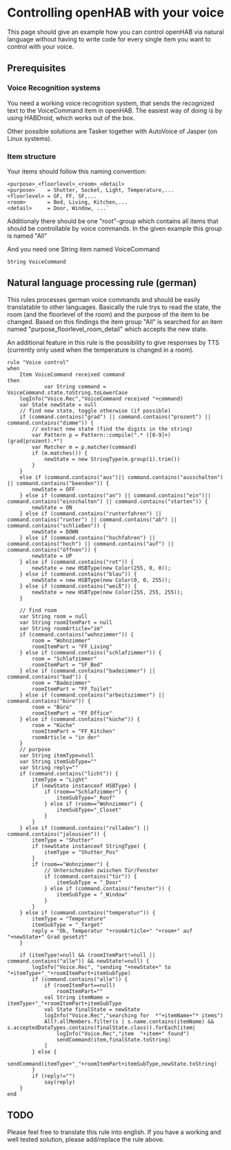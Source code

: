 # Controlling openHAB with your voice
This page should give an example how you can control openHAB via natural language without having to write code for every single item you want to control with your voice. 

## Prerequisites

### Voice Recognition systems
You need a working voice recognition system, that sends the recognized text to the VoiceCommand item in openHAB.
The easiest way of doing is by using HABDroid, which works out of the box.

Other possible solutions are Tasker together with AutoVoice of Jasper (on Linux systems).

### Item structure
Your items should follow this naming convention:

    <purpose>_<floorlevel>_<room>_<detail>
    <purpose>    = Shutter, Socket, Light, Temperature,...
    <floorlevel> = GF, FF, SF,...
    <room>       = Bed, Living, Kitchen,...
    <detail>     = Door, Window, ...`

Additionaly there should be one "root"-group which contains all items that should be controllable by voice commands. In the given example this group is named "All"

And you need one String item named VoiceCommand

	String VoiceCommand

## Natural language processing rule (german)

This rules processes german voice commands and should be easily translatable to other languages. 
Basically the rule trys to read the state, the room (and the floorlevel of the room) and the purpose of the item to be changed. Based on this findings the item group "All" is searched for an item named "purpose_floorlevel_room_detail" which accepts the new state.

An additional feature in this rule is the possibility to give responses by TTS (currently only used when the temperature is changed in a room).

	rule "Voice control"
	when
		Item VoiceCommand received command
	then
				var String command = VoiceCommand.state.toString.toLowerCase
		logInfo("Voice.Rec","VoiceCommand received "+command)
		var State newState = null
		// find new state, toggle otherwise (if possible)
		if (command.contains("grad") || command.contains("prozent") || command.contains("dimme")) {
			// extract new state (find the digits in the string)
			var Pattern p = Pattern::compile(".* ([0-9]+) (grad|prozent).*")
			var Matcher m = p.matcher(command)
			if (m.matches()) {
				newState = new StringType(m.group(1).trim())
			}
		}
		else if (command.contains("aus")|| command.contains("ausschalten") || command.contains("beenden")) {
			newState = OFF
		} else if (command.contains("an") || command.contains("ein")|| command.contains("einschalten") || command.contains("starten")) {
			newState = ON
		} else if (command.contains("runterfahren") || command.contains("runter") || command.contains("ab") || command.contains("schließen")) {
			newState = DOWN
		} else if (command.contains("hochfahren") || command.contains("hoch") || command.contains("auf") || command.contains("öffnen")) {
			newState = UP
		} else if (command.contains("rot")) {
			newState = new HSBType(new Color(255, 0, 0));
		} else if (command.contains("blau")) {
			newState = new HSBType(new Color(0, 0, 255));
		} else if (command.contains("weiß")) {
			newState = new HSBType(new Color(255, 255, 255));
		}
		
		// find room
		var String room = null
		var String roomItemPart = null
		var String roomArticle="im"
		if (command.contains("wohnzimmer")) {
			room = "Wohnzimmer"
			roomItemPart = "FF_Living"
		} else if (command.contains("schlafzimmer")) {
			room = "Schlafzimmer"
			roomItemPart = "SF_Bed"
		} else if (command.contains("badezimmer") || command.contains("bad")) {
			room = "Badezimmer"
			roomItemPart = "FF_Toilet"
		} else if (command.contains("arbeitszimmer") || command.contains("büro")) {
			room = "Büro"
			roomItemPart = "FF_Office"
		} else if (command.contains("küche")) {
			room = "Küche"
			roomItemPart = "FF_Kitchen"
			roomArticle = "in der"
		}
		// purpose
		var String itemType=null
		var String itemSubType=""
		var String reply=""
		if (command.contains("licht")) {
			itemType = "Light"
			if (newState instanceof HSBType) {
				if (room=="Schlafzimmer") {
					itemSubType="_Roof"
				} else if (room=="Wohnzimmer") {
					itemSubType="_Closet"
				}
			}
		} else if (command.contains("rolladen") || command.contains("jalousien")) {
			itemType = "Shutter"
			if (newState instanceof StringType) {
				itemType = "Shutter_Pos"
			}
			if (room=="Wohnzimmer") {
				// Unterscheiden zwischen Tür/Fenster
				if (command.contains("tür")) {
					itemSubType = "_Door"
				} else if (command.contains("fenster")) {
					itemSubType = "_Window"
				}
			}
		} else if (command.contains("temperatur")) {
			itemType = "Temperature"
			itemSubType = "_Target"
			reply = "Ok, Temperatur "+roomArticle+" "+room+" auf "+newState+" Grad gesetzt"
		}
		
		if (itemType!=null && (roomItemPart!=null || command.contains("alle")) && newState!=null) {
			logInfo("Voice.Rec", "sending "+newState+" to "+itemType+"_"+roomItemPart+itemSubType)
			if (command.contains("alle")) {
				if (roomItemPart==null)
					roomItemPart=""
				val String itemName = itemType+"_"+roomItemPart+itemSubType
				val State finalState = newState
				logInfo("Voice.Rec","searching for  *"+itemName+"* items")
				All?.allMembers.filter(s | s.name.contains(itemName) && s.acceptedDataTypes.contains(finalState.class)).forEach[item|
					logInfo("Voice.Rec","item  "+item+" found")
					sendCommand(item,finalState.toString)
				]	
			} else {
				sendCommand(itemType+"_"+roomItemPart+itemSubType,newState.toString)
			}
			if (reply!="")
				say(reply)
		}
	end

## TODO
Please feel free to translate this rule into english. If you have a working and well tested solution, please add/replace the rule above.